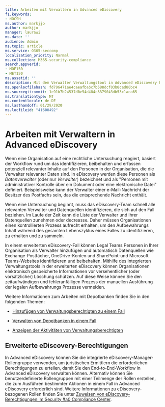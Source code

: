 ```yaml
---
title: Arbeiten mit Verwaltern in Advanced eDiscovery
f1.keywords:
- NOCSH
ms.author: markjjo
author: markjjo
manager: laurawi
ms.date: ''
audience: Admin
ms.topic: article
ms.service: O365-seccomp
localization_priority: Normal
ms.collection: M365-security-compliance
search.appverid:
- MOE150
- MET150
ms.assetid: ''
description: Mit dem Verwalter Verwaltungstool in Advanced eDiscovery können Sie den Workflow verwalten, um Daten zu identifizieren, zu erhalten und zu sammeln, die den Interessen Personen in einem Rechtsfall zugeordnet sind.
ms.openlocfilehash: fd796471ae4caeafbabc7b588dcf03b8cad80bc4
ms.sourcegitcommit: 1c91b7b24537d0e54d484c3379043db53c1aea65
ms.translationtype: MT
ms.contentlocale: de-DE
ms.lasthandoff: 01/29/2020
ms.locfileid: "41600492"
---
```

# <a name="work-with-custodians-in-advanced-ediscovery"></a>Arbeiten mit Verwaltern in Advanced eDiscovery

Wenn eine Organisation auf eine rechtliche Untersuchung reagiert, basiert der Workflow rund um das identifizieren, beibehalten und erfassen potenziell relevanter Inhalte auf den Personen in der Organisation, die die Verwalter relevanter Daten sind. In eDiscovery werden diese Personen als *Datenverwalter* (oder nur *Verwalter*) bezeichnet und als "Personen mit administrativer Kontrolle über ein Dokument oder eine elektronische Datei" definiert. Beispielsweise kann der Verwalter einer e-Mail-Nachricht der Besitzer des Postfachs sein, das die entsprechende Nachricht enthält.  

Wenn eine Untersuchung beginnt, muss das eDiscovery-Team schnell alle relevanten Verwalter und Datenquellen identifizieren, die sich auf den Fall beziehen. Im Laufe der Zeit kann die Liste der Verwalter und ihrer Datenquellen zunehmen oder decreasse. Daher müssen Organisationen einen kontrollierten Prozess aufrecht erhalten, um den Aufbewahrungs Inhalt während des gesamten Lebenszyklus eines Falles zu identifizieren, zu erhalten und zu sammeln.

In einem erweiterten eDiscovery-Fall können Legal Teams Personen in Ihrer Organisation als Verwalter hinzufügen und automatisch Datenquellen wie Exchange-Postfächer, OneDrive-Konten und SharePoint-und Microsoft Teams-Websites identifizieren und beibehalten. Mithilfe des integrierten Verwaltungstools in der erweiterten eDiscovery können Organisationen elektronisch gespeicherte Informationen vor versehentlicher (oder vorsätzlicher) Löschung schützen. Auf diese Weise können Sie den zeitaufwändigen und fehleranfälligen Prozess der manuellen Ausführung der legalen Aufbewahrungs Prozesse vermeiden. 

Weitere Informationen zum Arbeiten mit Depotbanken finden Sie in den folgenden Themen: 

- [Hinzufügen von Verwaltungsberechtigten zu einem Fall](add-custodians-to-case.md)

- [Verwalten von Depotbanken in einem Fall](manage-new-custodians.md)

- [Anzeigen der Aktivitäten von Verwaltungsberechtigten](view-custodian-activity.md)

## <a name="advanced-ediscovery-permissions"></a>Erweiterte eDiscovery-Berechtigungen

In Advanced eDiscovery können Sie die integrierte eDiscovery-Manager-Rollengruppe verwenden, um juristischen Ermittlern die erforderlichen Berechtigungen zu erteilen, damit Sie den End-to-End-Workflow in Advanced eDiscovery verwalten können. Alternativ können Sie benutzerdefinierte Rollengruppen mit einer Teilmenge der Rollen erstellen, die zum Ausführen bestimmter Aktionen in einem Fall in Advanced eDiscovery erforderlich sind. Weitere Informationen zu eDiscovery-bezogenen Rollen finden Sie unter [Zuweisen von eDiscovery-Berechtigungen im Security #a0 Compliance Center](assign-ediscovery-permissions.md).
